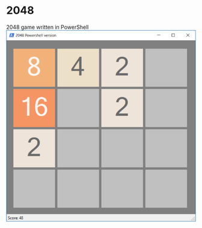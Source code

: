 # 2048
2048 game written in PowerShell
![2048](https://github.com/MickyBalladelli/2048/blob/master/2048.png)
